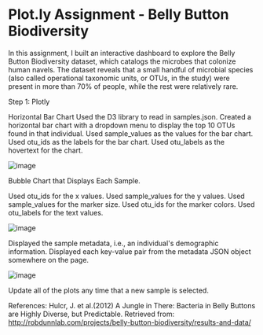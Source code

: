 # Plot.ly Assignment - Belly Button Biodiversity

In this assignment, I built an interactive dashboard to explore the Belly Button Biodiversity dataset, which catalogs the microbes that colonize human navels.
The dataset reveals that a small handful of microbial species (also called operational taxonomic units, or OTUs, in the study) were present in more than 70% of people, while the rest were relatively rare.

Step 1: Plotly

Horizontal Bar Chart
Used the D3 library to read in samples.json.
Created a horizontal bar chart with a dropdown menu to display the top 10 OTUs found in that individual.
Used sample_values as the values for the bar chart.
Used otu_ids as the labels for the bar chart.
Used otu_labels as the hovertext for the chart.

![image](https://user-images.githubusercontent.com/75215001/117309408-63358280-ae50-11eb-925b-addf6ae08705.png)

Bubble Chart that Displays Each Sample.

Used otu_ids for the x values.
Used sample_values for the y values.
Used sample_values for the marker size.
Used otu_ids for the marker colors.
Used otu_labels for the text values.

![image](https://user-images.githubusercontent.com/75215001/117309698-aa237800-ae50-11eb-8663-486b8f5c4086.png)

Displayed the sample metadata, i.e., an individual's demographic information.
Displayed each key-value pair from the metadata JSON object somewhere on the page.

![image](https://user-images.githubusercontent.com/75215001/117309815-c58e8300-ae50-11eb-8040-64542dd94941.png)

Update all of the plots any time that a new sample is selected.


References:
Hulcr, J. et al.(2012) A Jungle in There: Bacteria in Belly Buttons are Highly Diverse, but Predictable. Retrieved from: http://robdunnlab.com/projects/belly-button-biodiversity/results-and-data/

